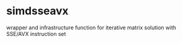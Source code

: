 # simdsseavx
wrapper and infrastructure function for iterative matrix solution with SSE/AVX instruction set
